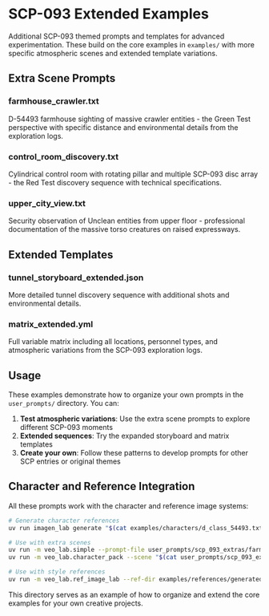 # SCP-093 Extended Examples

Additional SCP-093 themed prompts and templates for advanced experimentation. These build on the core examples in `examples/` with more specific atmospheric scenes and extended template variations.

## Extra Scene Prompts

### farmhouse_crawler.txt
D-54493 farmhouse sighting of massive crawler entities - the Green Test perspective with specific distance and environmental details from the exploration logs.

### control_room_discovery.txt
Cylindrical control room with rotating pillar and multiple SCP-093 disc array - the Red Test discovery sequence with technical specifications.

### upper_city_view.txt
Security observation of Unclean entities from upper floor - professional documentation of the massive torso creatures on raised expressways.

## Extended Templates

### tunnel_storyboard_extended.json
More detailed tunnel discovery sequence with additional shots and environmental details.

### matrix_extended.yml
Full variable matrix including all locations, personnel types, and atmospheric variations from the SCP-093 exploration logs.

## Usage

These examples demonstrate how to organize your own prompts in the `user_prompts/` directory. You can:

1. **Test atmospheric variations**: Use the extra scene prompts to explore different SCP-093 moments
2. **Extended sequences**: Try the expanded storyboard and matrix templates
3. **Create your own**: Follow these patterns to develop prompts for other SCP entries or original themes

## Character and Reference Integration

All these prompts work with the character and reference image systems:

```bash
# Generate character references
uv run imagen_lab generate "$(cat examples/characters/d_class_54493.txt)" --output examples/characters/generated/d_class_54493 --name d_class_54493

# Use with extra scenes
uv run -m veo_lab.simple --prompt-file user_prompts/scp_093_extras/farmhouse_crawler.txt
uv run -m veo_lab.character_pack --scene "$(cat user_prompts/scp_093_extras/farmhouse_crawler.txt)" --ref-dir examples/characters/generated/

# Use with style references  
uv run -m veo_lab.ref_image_lab --ref-dir examples/references/generated/ --scene user_prompts/scp_093_extras/control_room_discovery.txt
```

This directory serves as an example of how to organize and extend the core examples for your own creative projects.